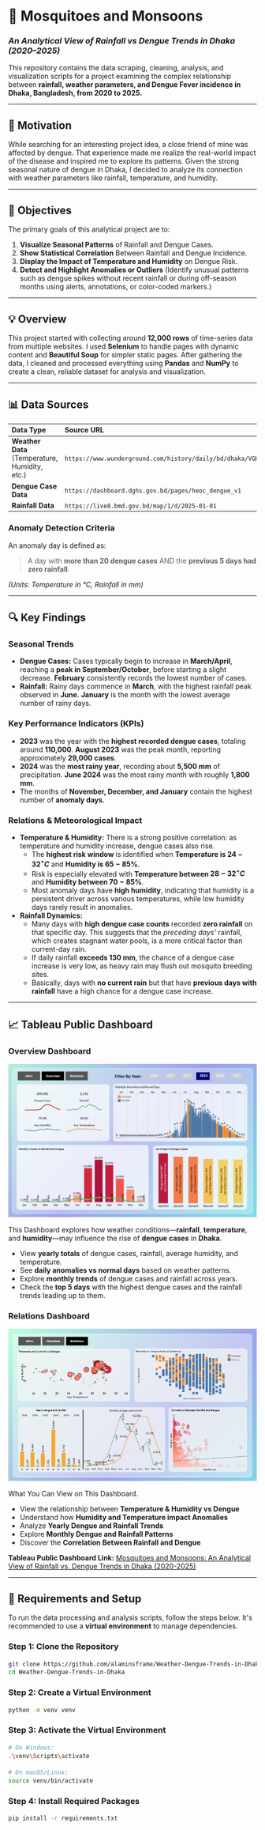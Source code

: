 # 🦟 Mosquitoes and Monsoons
### *An Analytical View of Rainfall vs Dengue Trends in Dhaka (2020–2025)*

This repository contains the data scraping, cleaning, analysis, and visualization scripts for a project examining the complex relationship between **rainfall, weather parameters, and Dengue Fever incidence in Dhaka, Bangladesh, from 2020 to 2025.**

***

## 🧭 Motivation

While searching for an interesting project idea, a close friend of mine was affected by dengue. That experience made me realize the real-world impact of the disease and inspired me to explore its patterns. Given the strong seasonal nature of dengue in Dhaka, I decided to analyze its connection with weather parameters like rainfall, temperature, and humidity.

***

## 🎯 Objectives

The primary goals of this analytical project are to:

1.  **Visualize Seasonal Patterns** of Rainfall and Dengue Cases.
2.  **Show Statistical Correlation** Between Rainfall and Dengue Incidence.
3.  **Display the Impact of Temperature and Humidity** on Dengue Risk.
4.  **Detect and Highlight Anomalies or Outliers** (Identify unusual patterns such as dengue spikes without recent rainfall or during off-season months using alerts, annotations, or color-coded markers.)

***

## 💡 Overview

This project started with collecting around **12,000 rows** of time-series data from multiple websites. I used **Selenium** to handle pages with dynamic content and **Beautiful Soup** for simpler static pages. After gathering the data, I cleaned and processed everything using **Pandas** and **NumPy** to create a clean, reliable dataset for analysis and visualization.

***

## 📊 Data Sources

| Data Type | Source URL |
| :--- | :--- |
| **Weather Data** (Temperature, Humidity, etc.) | `https://www.wunderground.com/history/daily/bd/dhaka/VGHS/` |
| **Dengue Case Data** | `https://dashboard.dghs.gov.bd/pages/heoc_dengue_v1` |
| **Rainfall Data** | `https://live8.bmd.gov.bd/map/1/d/2025-01-01` |

### Anomaly Detection Criteria

An anomaly day is defined as:
> A day with **more than 20 dengue cases** AND the **previous 5 days had zero rainfall**.

*(Units: Temperature in °C, Rainfall in mm)*

***

## 🔍 Key Findings

### Seasonal Trends
* **Dengue Cases:** Cases typically begin to increase in **March/April**, reaching a **peak in September/October**, before starting a slight decrease. **February** consistently records the lowest number of cases.
* **Rainfall:** Rainy days commence in **March**, with the highest rainfall peak observed in **June**. **January** is the month with the lowest average number of rainy days.

### Key Performance Indicators (KPIs)
* **2023** was the year with the **highest recorded dengue cases**, totaling around **110,000**. **August 2023** was the peak month, reporting approximately **29,000 cases**.
* **2024** was the **most rainy year**, recording about **5,500 mm** of precipitation. **June 2024** was the most rainy month with roughly **1,800 mm**.
* The months of **November, December, and January** contain the highest number of **anomaly days**.

### Relations & Meteorological Impact
* **Temperature & Humidity:** There is a strong positive correlation: as temperature and humidity increase, dengue cases also rise.
    * The **highest risk window** is identified when **Temperature is $24-32^{\circ}C$** and **Humidity is $65-85\%$**.
    * Risk is especially elevated with **Temperature between $28-32^{\circ}C$** and **Humidity between $70-85\%$**.
    * Most anomaly days have **high humidity**, indicating that humidity is a persistent driver across various temperatures, while low humidity days rarely result in anomalies.
* **Rainfall Dynamics:**
    * Many days with **high dengue case counts** recorded **zero rainfall** on that specific day. This suggests that the *preceding days'* rainfall, which creates stagnant water pools, is a more critical factor than current-day rain.
    * If daily rainfall **exceeds $130$ mm**, the chance of a dengue case increase is very low, as heavy rain may flush out mosquito breeding sites.
    * Basically, days with **no current rain** but that have **previous days with rainfall** have a high chance for a dengue case increase.


***

## 📈 Tableau Public Dashboard

### Overview Dashboard
![alt text](src/img/image.png)

This Dashboard explores how weather conditions—**rainfall**, **temperature**, and **humidity**—may influence the rise of **dengue cases** in **Dhaka**.

- View **yearly totals** of dengue cases, rainfall, average humidity, and temperature.
- See **daily anomalies vs normal days** based on weather patterns.
- Explore **monthly trends** of dengue cases and rainfall across years.
- Check the **top 5 days** with the highest dengue cases and the rainfall trends leading up to them.

### Relations Dashboard
![alt text](src/img/image2.png)

What You Can View on This Dashboard.

- View the relationship between **Temperature & Humidity vs Dengue**
- Understand how **Humidity and Temperature impact Anomalies**
- Analyze **Yearly Dengue and Rainfall Trends**
- Explore **Monthly Dengue and Rainfall Patterns**
- Discover the **Correlation Between Rainfall and Dengue**

**Tableau Public Dashboard Link:**
[Mosquitoes and Monsoons: An Analytical View of Rainfall vs. Dengue Trends in Dhaka (2020-2025)](https://public.tableau.com/app/profile/al.amin.sheikh/viz/Analyzingweather-DenguecorrelationinDhaka20202025/Intro)


***

## 🔧 Requirements and Setup

To run the data processing and analysis scripts, follow the steps below. It's recommended to use a **virtual environment** to manage dependencies.

### Step 1: Clone the Repository

```bash
git clone https://github.com/alaminsframe/Weather-Dengue-Trends-in-Dhaka.git
cd Weather-Dengue-Trends-in-Dhaka
```

### Step 2: Create a Virtual Environment

```bash
python -m venv venv
```

### Step 3: Activate the Virtual Environment

```bash
# On Windows:
.\venv\Scripts\activate

# On macOS/Linux:
source venv/bin/activate
```

### Step 4: Install Required Packages

```bash
pip install -r requirements.txt
```